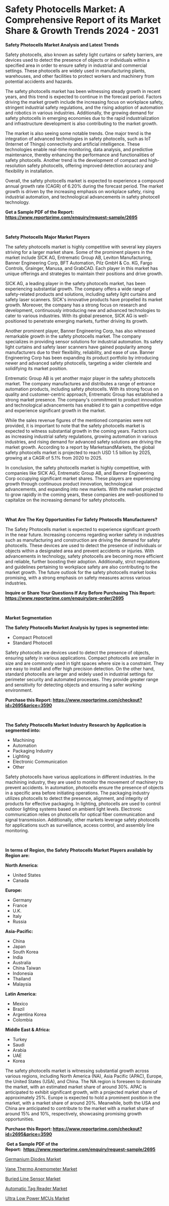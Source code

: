 <p><h1>Safety Photocells Market: A Comprehensive Report of its Market Share & Growth Trends 2024 - 2031</h1></p><p><strong>Safety Photocells Market Analysis and Latest Trends</strong></p>
<p><p>Safety photocells, also known as safety light curtains or safety barriers, are devices used to detect the presence of objects or individuals within a specified area in order to ensure safety in industrial and commercial settings. These photocells are widely used in manufacturing plants, warehouses, and other facilities to protect workers and machinery from potential accidents and hazards.</p><p>The safety photocells market has been witnessing steady growth in recent years, and this trend is expected to continue in the forecast period. Factors driving the market growth include the increasing focus on workplace safety, stringent industrial safety regulations, and the rising adoption of automation and robotics in various industries. Additionally, the growing demand for safety photocells in emerging economies due to the rapid industrialization and infrastructure development is also contributing to the market growth.</p><p>The market is also seeing some notable trends. One major trend is the integration of advanced technologies in safety photocells, such as IoT (Internet of Things) connectivity and artificial intelligence. These technologies enable real-time monitoring, data analysis, and predictive maintenance, thereby enhancing the performance and functionalities of safety photocells. Another trend is the development of compact and high-resolution safety photocells, offering improved detection accuracy and flexibility in installation.</p><p>Overall, the safety photocells market is expected to experience a compound annual growth rate (CAGR) of 6.20% during the forecast period. The market growth is driven by the increasing emphasis on workplace safety, rising industrial automation, and technological advancements in safety photocell technology.</p></p>
<p><strong>Get a Sample PDF of the Report:&nbsp; <a href="https://www.reportprime.com/enquiry/request-sample/2695">https://www.reportprime.com/enquiry/request-sample/2695</a></strong></p>
<p>&nbsp;</p>
<p><strong>Safety Photocells Major Market Players</strong></p>
<p><p>The safety photocells market is highly competitive with several key players striving for a larger market share. Some of the prominent players in the market include SICK AG, Entrematic Group AB, Leviton Manufacturing, Banner Engineering Corp, BFT Automation, Pilz GmbH & Co. KG, Fargo Controls, Grainger, Manusa, and GrabCAD. Each player in this market has unique offerings and strategies to maintain their positions and drive growth.</p><p>SICK AG, a leading player in the safety photocells market, has been experiencing substantial growth. The company offers a wide range of safety-related products and solutions, including safety light curtains and safety laser scanners. SICK's innovative products have propelled its market growth. Moreover, the company has a strong focus on research and development, continuously introducing new and advanced technologies to cater to various industries. With its global presence, SICK AG is well-positioned to penetrate emerging markets, further driving its growth.</p><p>Another prominent player, Banner Engineering Corp, has also witnessed remarkable growth in the safety photocells market. The company specializes in providing sensor solutions for industrial automation. Its safety light curtains and safety laser scanners have gained popularity among manufacturers due to their flexibility, reliability, and ease of use. Banner Engineering Corp has been expanding its product portfolio by introducing newer and advanced safety photocells, targeting a wider clientele and solidifying its market position.</p><p>Entrematic Group AB is yet another major player in the safety photocells market. The company manufactures and distributes a range of entrance automation products, including safety photocells. With its strong focus on quality and customer-centric approach, Entrematic Group has established a strong market presence. The company's commitment to product innovation and technological advancements has enabled it to gain a competitive edge and experience significant growth in the market.</p><p>While the sales revenue figures of the mentioned companies were not provided, it is important to note that the safety photocells market is expected to witness substantial growth in the coming years. Factors such as increasing industrial safety regulations, growing automation in various industries, and rising demand for advanced safety solutions are driving the market growth. According to a report by MarketsandMarkets, the global safety photocells market is projected to reach USD 1.5 billion by 2025, growing at a CAGR of 5.1% from 2020 to 2025.</p><p>In conclusion, the safety photocells market is highly competitive, with companies like SICK AG, Entrematic Group AB, and Banner Engineering Corp occupying significant market shares. These players are experiencing growth through continuous product innovation, technological advancements, and expanding into new markets. With the market projected to grow rapidly in the coming years, these companies are well-positioned to capitalize on the increasing demand for safety photocells.</p></p>
<p>&nbsp;</p>
<p><strong>What Are The Key Opportunities For Safety Photocells Manufacturers?</strong></p>
<p><p>The Safety Photocells market is expected to experience significant growth in the near future. Increasing concerns regarding worker safety in industries such as manufacturing and construction are driving the demand for safety photocells. These devices are used to detect the presence of individuals or objects within a designated area and prevent accidents or injuries. With advancements in technology, safety photocells are becoming more efficient and reliable, further boosting their adoption. Additionally, strict regulations and guidelines pertaining to workplace safety are also contributing to the market growth. The future outlook for the safety photocells market looks promising, with a strong emphasis on safety measures across various industries.</p></p>
<p><strong>Inquire or Share Your Questions If Any Before Purchasing This Report: <a href="https://www.reportprime.com/enquiry/pre-order/2695">https://www.reportprime.com/enquiry/pre-order/2695</a></strong></p>
<p>&nbsp;</p>
<p><strong>Market Segmentation</strong></p>
<p><strong>The Safety Photocells Market Analysis by types is segmented into:</strong></p>
<p><ul><li>Compact Photocell</li><li>Standard Photocell</li></ul></p>
<p><p>Safety photocells are devices used to detect the presence of objects, ensuring safety in various applications. Compact photocells are smaller in size and are commonly used in tight spaces where size is a constraint. They are easy to install and offer high precision detection. On the other hand, standard photocells are larger and widely used in industrial settings for perimeter security and automated processes. They provide greater range and sensitivity for detecting objects and ensuring a safer working environment.</p></p>
<p><strong>Purchase this Report:&nbsp;<a href="https://www.reportprime.com/checkout?id=2695&price=3590">https://www.reportprime.com/checkout?id=2695&price=3590</a></strong></p>
<p>&nbsp;</p>
<p><strong>The Safety Photocells Market Industry Research by Application is segmented into:</strong></p>
<p><ul><li>Machining</li><li>Automation</li><li>Packaging Industry</li><li>Lighting</li><li>Electronic Communication</li><li>Other</li></ul></p>
<p><p>Safety photocells have various applications in different industries. In the machining industry, they are used to monitor the movement of machinery to prevent accidents. In automation, photocells ensure the presence of objects in a specific area before initiating operations. The packaging industry utilizes photocells to detect the presence, alignment, and integrity of products for effective packaging. In lighting, photocells are used to control outdoor lighting systems based on ambient light levels. Electronic communication relies on photocells for optical fiber communication and signal transmission. Additionally, other markets leverage safety photocells for applications such as surveillance, access control, and assembly line monitoring.</p></p>
<p>&nbsp;</p>
<p><strong>In terms of Region, the Safety Photocells Market Players available by Region are:</strong></p>
<p>
    <p> <strong> North America: </strong>
        <ul>
            <li>United States</li>
            <li>Canada</li>
        </ul>
        </p> 
    <p> <strong> Europe: </strong>
        <ul>
            <li>Germany</li>
            <li>France</li>
            <li>U.K.</li>
            <li>Italy</li>
            <li>Russia</li>
        </ul>
        </p> 
    <p> <strong> Asia-Pacific: </strong>
        <ul>
            <li>China</li>
            <li>Japan</li>
            <li>South Korea</li>
            <li>India</li>
            <li>Australia</li>
            <li>China Taiwan</li>
            <li>Indonesia</li>
            <li>Thailand</li>
            <li>Malaysia</li>
        </ul>
        </p> 
    <p> <strong> Latin America: </strong>
        <ul>
            <li>Mexico</li>
            <li>Brazil</li>
            <li>Argentina Korea</li>
            <li>Colombia</li>
        </ul>
        </p> 
    <p> <strong> Middle East & Africa: </strong>
        <ul>
            <li>Turkey</li>
            <li>Saudi</li>
            <li>Arabia</li>
            <li>UAE</li>
            <li>Korea</li>
        </ul>
    </p>
    </p>
<p><p>The safety photocells market is witnessing substantial growth across various regions, including North America (NA), Asia Pacific (APAC), Europe, the United States (USA), and China. The NA region is foreseen to dominate the market, with an estimated market share of around 30%. APAC is anticipated to exhibit significant growth, with a projected market share of approximately 25%. Europe is expected to hold a prominent position in the market, with a market share of around 20%. Meanwhile, both the USA and China are anticipated to contribute to the market with a market share of around 15% and 10%, respectively, showcasing promising growth opportunities.</p></p>
<p><strong>Purchase this Report: <a href="https://www.reportprime.com/checkout?id=2695&price=3590">https://www.reportprime.com/checkout?id=2695&price=3590</a></strong></p>
<p>&nbsp;<strong>Get a Sample PDF of the Report:&nbsp;&nbsp;<a href="https://www.reportprime.com/enquiry/request-sample/2695">https://www.reportprime.com/enquiry/request-sample/2695</a></strong></p>
<p><strong></strong></p>
<p><p><a href="https://github.com/elizabethdagraca/Market-Research-Report-List-1/blob/main/germanium-diodes-market.md">Germanium Diodes Market</a></p><p><a href="https://github.com/bracarafogo/Market-Research-Report-List-1/blob/main/vane-thermo-anemometer-market.md">Vane Thermo Anemometer Market</a></p><p><a href="https://github.com/khayangel/Market-Research-Report-List-1/blob/main/buried-line-sensor-market.md">Buried Line Sensor Market</a></p><p><a href="https://github.com/lababdou/Market-Research-Report-List-1/blob/main/automatic-tag-reader-market.md">Automatic Tag Reader Market</a></p><p><a href="https://github.com/antony131rp/Market-Research-Report-List-1/blob/main/ultra-low-power-mcus-market.md">Ultra Low Power MCUs Market</a></p></p>